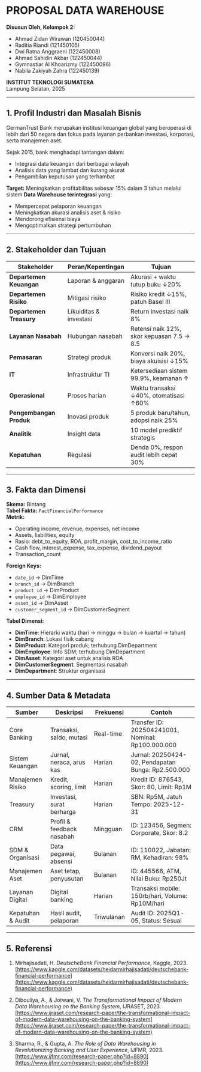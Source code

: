 # PROPOSAL DATA WAREHOUSE

**Disusun Oleh, Kelompok 2:**
- Ahmad Zidan Wirawan (120450044)  
- Raditia Riandi (121450105)  
- Dwi Ratna Anggraeni (122450008)  
- Ahmad Sahidin Akbar (122450044)  
- Gymnastiar Al Khoarizmy (122450096)  
- Nabila Zakiyah Zahra (122450139)  

**INSTITUT TEKNOLOGI SUMATERA**  
Lampung Selatan, 2025  

---

## 1. Profil Industri dan Masalah Bisnis

GermanTrust Bank merupakan institusi keuangan global yang beroperasi di lebih dari 50 negara dan fokus pada layanan perbankan investasi, korporasi, serta manajemen aset.

Sejak 2015, bank menghadapi tantangan dalam:
- Integrasi data keuangan dari berbagai wilayah
- Analisis data yang lambat dan kurang akurat
- Pengambilan keputusan yang terhambat

**Target:**
Meningkatkan profitabilitas sebesar 15% dalam 3 tahun melalui sistem **Data Warehouse terintegrasi** yang:
- Mempercepat pelaporan keuangan
- Meningkatkan akurasi analisis aset & risiko
- Mendorong efisiensi biaya
- Mengoptimalkan strategi pertumbuhan

---

## 2. Stakeholder dan Tujuan

| Stakeholder | Peran/Kepentingan | Tujuan |
|-------------|-------------------|--------|
| **Departemen Keuangan** | Laporan & anggaran | Akurasi + waktu tutup buku ↓20% |
| **Departemen Risiko** | Mitigasi risiko | Risiko kredit ↓15%, patuh Basel III |
| **Departemen Treasury** | Likuiditas & investasi | Return investasi naik 8% |
| **Layanan Nasabah** | Hubungan nasabah | Retensi naik 12%, skor kepuasan 7.5 → 8.5 |
| **Pemasaran** | Strategi produk | Konversi naik 20%, biaya akuisisi ↓15% |
| **IT** | Infrastruktur TI | Ketersediaan sistem 99.9%, keamanan ↑ |
| **Operasional** | Proses harian | Waktu transaksi ↓40%, otomatisasi ↑60% |
| **Pengembangan Produk** | Inovasi produk | 5 produk baru/tahun, adopsi naik 25% |
| **Analitik** | Insight data | 10 model prediktif strategis |
| **Kepatuhan** | Regulasi | Denda 0%, respon audit lebih cepat 30% |

---

## 3. Fakta dan Dimensi

**Skema:** Bintang  
**Tabel Fakta:** `FactFinancialPerformance`  
**Metrik:**
- Operating income, revenue, expenses, net income
- Assets, liabilities, equity
- Rasio: debt_to_equity, ROA, profit_margin, cost_to_income_ratio
- Cash flow, interest_expense, tax_expense, dividend_payout
- Transaction_count

**Foreign Keys:**
- `date_id` → DimTime  
- `branch_id` → DimBranch  
- `product_id` → DimProduct  
- `employee_id` → DimEmployee  
- `asset_id` → DimAsset  
- `customer_segment_id` → DimCustomerSegment  

**Tabel Dimensi:**
- **DimTime**: Hierarki waktu (hari → minggu → bulan → kuartal → tahun)
- **DimBranch**: Lokasi fisik cabang
- **DimProduct**: Kategori produk; terhubung DimDepartment
- **DimEmployee**: Info SDM; terhubung DimDepartment
- **DimAsset**: Kategori aset untuk analisis ROA
- **DimCustomerSegment**: Segmentasi nasabah
- **DimDepartment**: Struktur organisasi

---

## 4. Sumber Data & Metadata

| Sumber | Deskripsi | Frekuensi | Contoh |
|--------|-----------|-----------|--------|
| Core Banking | Transaksi, saldo, mutasi | Real-time | Transfer ID: 202504241001, Nominal: Rp100.000.000 |
| Sistem Keuangan | Jurnal, neraca, arus kas | Harian | Jurnal: 20250424-02, Pendapatan Bunga: Rp2.500.000 |
| Manajemen Risiko | Kredit, scoring, limit | Harian | Kredit ID: 876543, Skor: 80, Limit: Rp1M |
| Treasury | Investasi, surat berharga | Harian | SBN: Rp5M, Jatuh Tempo: 2025-12-31 |
| CRM | Profil & feedback nasabah | Mingguan | ID: 123456, Segmen: Corporate, Skor: 8.2 |
| SDM & Organisasi | Data pegawai, absensi | Bulanan | ID: 110022, Jabatan: RM, Kehadiran: 98% |
| Manajemen Aset | Aset tetap, penyusutan | Bulanan | ID: 445566, ATM, Nilai Buku: Rp250Jt |
| Layanan Digital | Digital banking | Harian | Transaksi mobile: 150rb/hari, Volume: Rp10M/hari |
| Kepatuhan & Audit | Hasil audit, pelaporan | Triwulanan | Audit ID: 2025Q1-05, Status: Sesuai |

---

## 5. Referensi

1. Mirhajisadati, H. *DeutscheBank Financial Performance*, Kaggle, 2023.  
   [https://www.kaggle.com/datasets/heidarmirhajisadati/deutschebank-financial-performance](https://www.kaggle.com/datasets/heidarmirhajisadati/deutschebank-financial-performance)

2. Dibouliya, A., & Jotwani, V. *The Transformational Impact of Modern Data Warehousing on the Banking System*, IJRASET, 2023.  
   [https://www.ijraset.com/research-paper/the-transformational-impact-of-modern-data-warehousing-on-the-banking-system](https://www.ijraset.com/research-paper/the-transformational-impact-of-modern-data-warehousing-on-the-banking-system)

3. Sharma, R., & Gupta, A. *The Role of Data Warehousing in Revolutionizing Banking and User Experience*, IJFMR, 2023.  
   [https://www.ijfmr.com/research-paper.php?id=8890](https://www.ijfmr.com/research-paper.php?id=8890)
